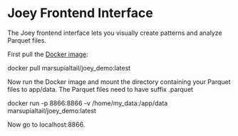 # Joey Frontend Interface

The Joey frontend interface lets you visually create patterns and analyze Parquet files. 

First pull the [Docker image](https://hub.docker.com/repository/docker/marsupialtail/joey_demo/general):

docker pull marsupialtail/joey_demo:latest

Now run the Docker image and mount the directory containing your Parquet files to app/data. The Parquet files need to have suffix .parquet

docker run -p 8866:8866 -v /home/my_data:/app/data marsupialtail/joey_demo:latest

Now go to localhost:8866.
